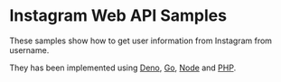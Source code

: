 # Instagram Web API Samples

These samples show how to get user information from Instagram from username.

They has been implemented using [Deno](https://deno.land/), [Go](https://golang.org), [Node](https://nodejs.org) and [PHP](https://www.php.net/).
